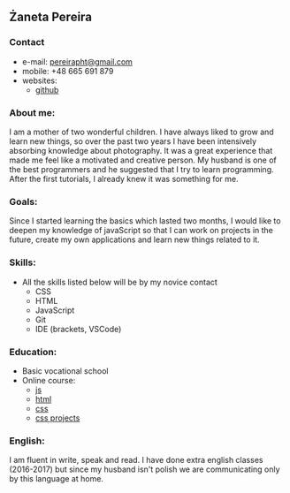 ## Żaneta Pereira
### Contact
* e-mail: pereirapht@gmail.com
* mobile: +48 665 691 879
* websites:
    - [github](https://github.com/zanetka-web)

### About me:

I am a mother of two wonderful children. I have always liked to grow and learn new things, so over the past two years I have been intensively absorbing knowledge about photography. It was a great experience that made me feel like a motivated and creative person. My husband is one of the best programmers and he suggested that I try to learn programming. After the first tutorials, I already knew it was something for me.

### Goals:

Since I started learning the basics which lasted two months, I would like to deepen my knowledge of javaScript so that I can work on projects in the future, create my own applications and learn new things related to it.

### Skills:

* All the skills listed below will be by my novice contact
    * CSS
    * HTML
    * JavaScript
    * Git
    * IDE (brackets, VSCode)

### Education:
* Basic vocational school
* Online course:
    - [js](https://www.youtube.com/watch?v=JFDScHg6Dws&list=PLTs20Q-BTEMPRSzhrlAuu7yus1BuOLVrS)
    - [html](https://www.youtube.com/watch?v=TZMVsQkDs58&list=PLTs20Q-BTEMMr0QfJorv_ccuiYwIXOTZL)
    - [css](https://www.youtube.com/watch?v=1Dxf9ZFER4I&list=PLTs20Q-BTEMPrVIKGsXDKL5cbvIaWayXj)
    - [css projects](https://www.youtube.com/watch?v=oEgG3pHIlfo&list=PLTs20Q-BTEMOrBgIlnABExmFnx7JK-jAm)


### English:
I am fluent in write, speak and read. I have done extra english classes (2016-2017) but since my husband isn't polish we are communicating only by this language at home.